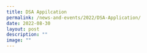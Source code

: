 ```yaml
---
title: DSA Appilcation
permalink: /news-and-events/2022/DSA-Application/
date: 2022-08-30
layout: post
description: ""
image: ""
---
```


